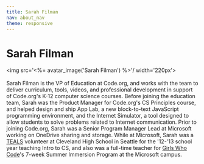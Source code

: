 ```yaml
---
title: Sarah Filman
nav: about_nav
theme: responsive
---
```

# Sarah Filman

<img src='<%= avatar_image('Sarah Filman') %>'/ width='220px'>
<br/>
<br/>
Sarah Filman is the VP of Education at Code.org, and works with the team to deliver curriculum, tools, videos, and professional development in support of Code.org's K-12 computer science courses. Before joining the education team, Sarah was the Product Manager for Code.org's CS Principles course, and helped design and ship App Lab, a new block-to-text JavaScript programming environment, and the Internet Simulator, a tool designed to allow students to solve problems related to Internet communication. Prior to joining Code.org, Sarah was a Senior Program Manager Lead at Microsoft working on OneDrive sharing and storage. While at Microsoft, Sarah was a [TEALS](https://www.tealsk12.org/) volunteer at Cleveland High School in Seattle for the '12-'13 school year teaching Intro to CS, and also was a full-time teacher for [Girls Who Code](http://girlswhocode.com/)'s 7-week Summer Immersion Program at the Microsoft campus.